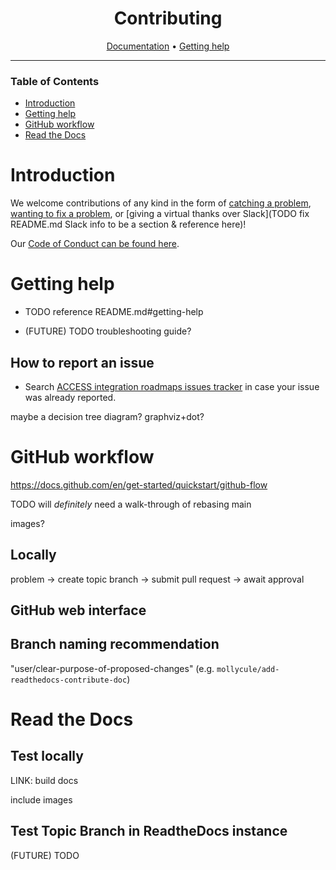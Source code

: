 <div align="center">

# Contributing

[Documentation][documentation] • [Getting help](#getting-help)

</div>

---

### Table of Contents

+ [Introduction](#introduction)
+ [Getting help](#getting-help)
+ [GitHub workflow](#github-workflow)
+ [Read the Docs](#read-the-docs)

# Introduction

We welcome contributions of any kind in the form of [catching a problem](##how-to-report-an-issue), [wanting to fix a problem](#), or [giving a virtual thanks over Slack](TODO fix README.md Slack info to be a section & reference here)!

Our [Code of Conduct can be found here](https://support.access-ci.org/code-conduct).

# Getting help

* TODO reference README.md#getting-help

* (FUTURE) TODO troubleshooting guide?

## How to report an issue

+ Search [ACCESS integration roadmaps issues tracker](https://github.com/access-ci-org/Integration_Roadmaps/issues/)
in case your issue was already reported.

maybe a decision tree diagram? graphviz+dot?

# GitHub workflow

https://docs.github.com/en/get-started/quickstart/github-flow

TODO will _definitely_ need a walk-through of rebasing main

images?

## Locally

problem -> create topic branch -> submit pull request -> await approval

## GitHub web interface 

## Branch naming recommendation

"user/clear-purpose-of-proposed-changes" (e.g. `mollycule/add-readthedocs-contribute-doc`)

# Read the Docs

## Test locally

LINK: build docs

include images


## Test Topic Branch in ReadtheDocs instance

(FUTURE) TODO

[documentation]: https://readthedocs.access-ci.org/projects/integration-roadmaps/en/latest/
[ACCESS main page]: https://access-ci.org/
[ACCESS rt]: https://tickets.access-ci.org/
[ACCESS slack]: https://access-ci.slack.com
[integration roadmaps]: https://operations.access-ci.org/pub/integration_roadmaps
[read the docs]: https://docs.readthedocs.io/en/stable/
[resource providers]: https://allocations.access-ci.org/resource-providers
[wg-integration-roadmaps]: https://app.slack.com/client/T03EW8N9B6Y/C03JSSLABUY
